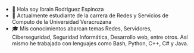 - 👋 Hola soy Ibrain Rodriguez Espinoza
- 📃 Actualmente estudiante de la carrera de Redes y Servicios de Computo de la Universidad Veracruzana
- 🎓 Mis conocimientos abarcan temas Redes, Servidores, Ciberseguridad, Seguridad Informática, Desarrollo web, entre otros. 
      Así mismo he trabajado con lenguajes como Bash, Python, C++, C# y Java.
